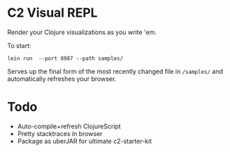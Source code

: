 C2 Visual REPL
==============

Render your Clojure visualizations as you write 'em.

To start:

    lein run  --port 8987 --path samples/

Serves up the final form of the most recently changed file in `/samples/` and automatically refreshes your browser.


Todo
====

+ Auto-compile+refresh ClojureScript
+ Pretty stacktraces in browser
+ Package as uberJAR for ultimate c2-starter-kit

